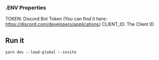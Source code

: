 ### .ENV Properties

TOKEN: Discord Bot Token (You can find it here: https://discord.com/developers/applications)
CLIENT_ID: The Client ID


## Run it
```
yarn dev --load-global --invite
```